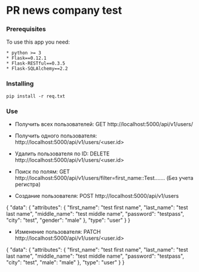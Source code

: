 # PR news company test

### Prerequisites
To use this app you need:
```
* python >= 3
* Flask==0.12.1
* Flask-RESTful==0.3.5
* Flask-SQLAlchemy==2.2
```

### Installing
```
pip install -r req.txt
```

### Use
* Получить всех пользователей: GET http://localhost:5000/api/v1/users/
* Получить одного пользователя:  http://localhost:5000/api/v1/users/<user.id>
* Удалить пользователя по ID: DELETE http://localhost:5000/api/v1/users/<user.id>
* Поиск по полям: GET http://localhost:5000/api/v1/users/filter=first_name::Test....... (Без учета регистра)

* Создание пользователя: POST http://localhost:5000/api/v1/users

{
  "data": {
    "attributes": {
      "first_name": "test first name",
      "last_name": "test last name",
      "middle_name": "test middle name",
      "password": "testpass",
      "city": "test",
      "gender": "male"
    },
    "type": "user"
  }
}


* Изменение пользователя: PATCH http://localhost:5000/api/v1/users/<user.id>

{
  "data": {
    "attributes": {
      "first_name": "test first name",
      "last_name": "test last name",
      "middle_name": "test middle name",
      "password": "testpass",
      "city": "test",
      "male": "male"
    },
    "type": "user"
  }
}
